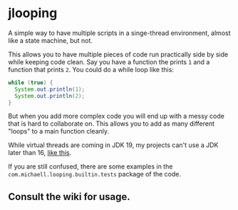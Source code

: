 # jlooping
A simple way to have multiple scripts in a singe-thread environment, almost like a state machine, but not.

This allows you to have multiple pieces of code run practically side by side while keeping code clean. Say you have a function the prints `1` and a function that prints `2`. You could do a while loop like this:
```java
while (true) {
  System.out.println(1);
  System.out.println(2);
}
```
But when you add more complex code you will end up with a messy code that is hard to collaborate on. This allows you to add as many different "loops" to a main function cleanly.

While virtual threads are coming in JDK 19, my projects can't use a JDK later than 16, [like this](https://github.com/XaverianTeamRobotics/FtcRobotController).

If you are still confused, there are some examples in the `com.michaell.looping.builtin.tests` package of the code.

## Consult the wiki for usage.
